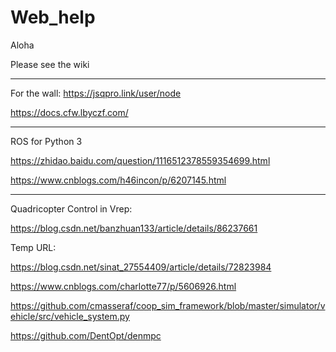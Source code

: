 # Web_help
Aloha

Please see the wiki

-----------------------------------------------------
For the wall:
https://jsqpro.link/user/node

https://docs.cfw.lbyczf.com/

-----------------------------------------------------
ROS for Python 3

https://zhidao.baidu.com/question/1116512378559354699.html

https://www.cnblogs.com/h46incon/p/6207145.html

-----------------------------------------------------
Quadricopter Control in Vrep:

https://blog.csdn.net/banzhuan133/article/details/86237661


Temp URL:

https://blog.csdn.net/sinat_27554409/article/details/72823984

https://www.cnblogs.com/charlotte77/p/5606926.html

https://github.com/cmasseraf/coop_sim_framework/blob/master/simulator/vehicle/src/vehicle_system.py

https://github.com/DentOpt/denmpc
